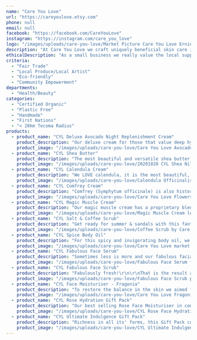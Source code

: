 ```yaml
---
name: "Care You Love"
url: "https://careyoulove.etsy.com"
phone: null
email: null
facebook: "https://facebook.com/CareYouLove"
instagram: "https://instagram.com/care_you_love"
logo: "/images/uploads/care-you-love/Market Picture Care You Love Ernie Christine.jpg"
description: "At Care You Love we craft uniquely beneficial skin care in small batches to naturally nourish every body. \r\n\r\nMany herbs that are grown in our food forest are infused in the products for their therapeutic benefits.\r\n\r\nLocal in Belgrave, using fair trade ingredients direct from the growers, supporting our lush and green community through Landcare."
ethicalDescription: "As a small business we really value the local support and in turn we support many other small businesses and local causes like the Platypus Group and Landcare.\r\n\r\nOur focus is to buy ingredients direct from growers and distillers so that they get a fair price (fair trade) that will flow into their local community. Our certified organic Shea Butter for example comes direct from Uganda to Melbourne and the family here that imports this supports the education of young Ugandans in turn. \r\n\r\nCare You Love is accredited with Choose Cruelty Free which assures that non of our products nor any ingredient we use has ever been tested on animals."
criteria:
  - "Fair Trade"
  - "Local Produce/Local Artist"
  - "Eco-friendly"
  - "Community Empowerment"
departments:
  - "Health/Beauty"
categories:
  - "Certified Organic"
  - "Plastic Free"
  - "Handmade"
  - "First Nations"
  - "< 20km Tecoma Radius"
products:
  - product_name: "CYL Deluxe Avocado Night Replenishment Cream"
    product_description: "Our deluxe cream for those that value deep hydration. Our richest cream in the range that will totally replenish the skin overnight.\r\n\r\nThe Avocado oil is rich in vitamin A & D to which we have added additional Natural Tocopherol (Vit E) as well as extra beta-carotene from Carrot CO2 extract. So it is packed with anti-oxidants.\r\n\r\nThe rich combination of Shea, Babassu and Cocoa Butters nourish the skin deeply and with the help of the phytosterols the replenishment of collagen can be encouraged. The high lauric acid content of Babassu Butter has antibacterial benefits to the skin.\r\n\r\nA blend of essential oils not only provides care to the skin but also creates a soft and exquisite perfume."
    product_image: "/images/uploads/care-you-love/Care You Love Avocado Replenishment Cream.jpg"
  - product_name: "CYL Shea Butter"
    product_description: "The most beautiful and versatile shea butter from Uganda! In contrast to the harder white shea from West Africa, this softer light yellow shea butter from East Africa is easy to spread in your palms, has a sweeter aroma and has a significantly higher olein content which makes it luxuriously softer with a creamier texture.\r\n\r\nWe buy it directly from our Ugandan friends that live in Melbourne and have put us in contact with this source. They in turn support the R.A.I.S.E Institute which provides the Ugandan youth with the practical skills, the personal growth, the financial means and the motivation to make them either more employable or successful entrepreneurs."
    product_image: "/images/uploads/care-you-love/20201020 CYL Shea Nilotica PROD5.jpg"
  - product_name: "CYL Calendula Cream"
    product_description: "We LOVE calendula, it is the most beautiful, radiant, happy and helpful plant and we love growing it in our herb garden.\r\n\r\nCalendula (Calendula officinalis) is an astringent and decongestant which means that it will help to tighten and unblock skin. Calendula is also well known for its' soothing properties.\r\n\r\nOur cream gets the best from our homegrown calendula petals by steeping them first in water and straining this for the water phase whilst we use certified organic calendula in certified organic sunflower oil for the oil phase. This combination gives the most potent result."
    product_image: "/images/uploads/care-you-love/Calendula Officinalis Jar Seal Care You Love.JPG"
  - product_name: "CYL Comfrey Cream"
    product_description: "Comfrey (Symphytum officinale) is also historically known as Bone-knit and Bruise-wort. It is the high allantoin content that makes it so effective.\r\n\r\nOur cream gets the best from our homegrown comfrey leaves by steeping them first in water and straining this for the water phase whilst we use certified organic comfrey root in certified organic sunflower oil for the oil phase. This combination gives a very potent result.\r\n\r\nYou'll notice at first a pleasant cooling effect when you rub in this cream. It absorbs well and doesn't leave any residue.\r\n\r\nRecommended for sprains, bruises and inflammation."
    product_image: "/images/uploads/care-you-love/Care You Love Flowers Comfrey Cream.jpg"
  - product_name: "CYL Magic Muscle Cream"
    product_description: "Our magic muscle cream has a proprietary blend of essential oils that make it very effective in providing relief from muscle soreness as well as arthritic and rheumatic pain.\r\n\r\nThe main contributor is Kunzea ambigua essential oil from Tasmania which has been listed with the TGA for the relief of these symptoms.\r\n\r\nCertified organic Arnica and Comfrey infused in sunflower oil make up the main constituents in the oil phase to help healing any bruises and provide relief from inflammation.\r\n\r\nIf you find that you have cramps whilst exercising, apply some magic muscle cream about half an hour beforehand which may assist you to exercise a bit longer without getting hurt."
    product_image: "/images/uploads/care-you-love/Magic Muscle Cream lemon balm miron jar CYL.JPG"
  - product_name: "CYL Salt & Coffee Scrub"
    product_description: "Get ready for summer & sandals with this fantastic scrub.\r\n\r\nAs exfoliators we have included Australian Pacific sea salt, ground arabica coffee, walnut shell, cinnamon and white kaolin clay. This is topped with an apricot oil base enriched with 100% pure essential oils of grapefruit, sweet orange and peppermint.\r\n\r\nGently scrub the skin, whilst exfoliating the oil will penetrate and further help to moisturise. Then rinse with warm water. Towel dry the skin and be amazed at the extra soft result.\r\n\r\nFantastic to smooth out your heels or thighs in time for summer & sandals."
    product_image: "/images/uploads/care-you-love/Coffee Scrub by Care You Love-001.JPG"
  - product_name: "CYL Spice Body Oil"
    product_description: "For this spicy and invigorating body oil, we have created a light blend of apricot, jojoba, sweet almond and sesame oil as a base in which we infuse real cinnamon, star anise, vanilla bean, cloves and bay leaf for around 8 weeks.\r\n\r\nWe then drain the spices and blend the base oil with a light emulsion of meadowfoam oil, olive squalane and castor oil so that it provides the soft nourishing qualities.\r\n\r\nThe final touch is the blend of essential oils including ylang ylang, coriander, patchouli, sweet orange and cinnamon."
    product_image: "/images/uploads/care-you-love/Care You Love market display spice body oil.jpg"
  - product_name: "CYL Fabulous Face Serum"
    product_description: "Sometimes less is more and our fabulous facial serum confirms that quality of oils and actives is more important than quantity of ingredients;\r\n\r\nCamellia seed oil - lightweight facial oil is a great skin conditioning agent.  Like green tea it is a superb antioxidant.\r\n\r\nOlive squalane - soft and silky and instantly absorbed, this is completely compatible with the natural squalene that the skin produces. \r\n\r\nSesame oil - also high in antioxidants (sesamol) as well as antibacterial properties. \r\n\r\nVit. E - strong antioxidant properties.\r\n\r\nSea-buckthorn berry extract - dark orange in colour, it provides powerful nutrition through essential fatty acids, Vit. A, carotene, polyphenols and flavonoids."
    product_image: "/images/uploads/care-you-love/Fabulous Face Serum from Care You Love.JPG"
  - product_name: "CYL Fabulous Face Scrub"
    product_description: "Fabulously fresh!\r\n\r\nThat is the result after scrubbing your face with our fabulous face scrub made with a combination of gentle exfoliators like ground oats, almond meal and arborio rice.\r\n\r\nHere are some benefits from using oatmeal on your skin:\r\n+ balance normal skin pH\r\n+ moisturises skin with water-binding polysaccharides, hydrocolloids, and fats\r\n+ soothes itchy, dry skin with antioxidant and anti-inflammatory properties\r\n\r\nFreshness is guaranteed by grinding organic orange peel through the grinder with the oats as well as adding grapefruit, juniper and mandarin essential oil."
    product_image: "/images/uploads/care-you-love/Fabulous Face Scrub product image 2.png"
  - product_name: "CYL Face Moisturiser - Fragonia"
    product_description: "To restore the balance in the skin we aimed for a soothing light cream that is easily absorbed with a selection of essential oils and extracts that assist.\r\n\r\nSoothing calendula infused as a tea makes up the water phase. Calendula is also macerated in apricot kernel oil for the oil phase.\r\n\r\nA light oil like meadowfoam makes it easily absorbed whilst jojoba is chosen as it is the oil closest in composition to human sebum.\r\n\r\nFragonia essential oil is sourced direct from the grower / distiller in Western Australia and this is a special oil that has exactly the desired balancing effect on skin.\r\n\r\nOverall this cream is quickly absorbed and provides hydration and natural nourishment."
    product_image: "/images/uploads/care-you-love/Care You Love Fragonia Face Moisturiser.JPG"
  - product_name: "CYL Rose Hydration Gift Pack"
    product_description: "Our best selling Rose Face Moisturiser in combination with the matching Rose Hydrosol and the gentle Face Cleanser makes for a freat facial hydration gift pack. After gently cleansing the skin, tone for moisture with the hydrosol and lock it in by applying the rose face cream. Divine."
    product_image: "/images/uploads/care-you-love/CYL Rose Face Hydration Gift Pack.JPG"
  - product_name: "CYL Ultimate Indulgence Gift Pack"
    product_description: "Richness in all its' forms, this Gift Pack contains a beautiful Sea Buckthorn rich Serum, the soft all-natural Face Scrub with oats and rice powder as well as our balancing calendula infused Face moisturiser with Fragonia. That brings a glow to any face but we top it off with a great Body Lotion for the Ultimate Indulgence."
    product_image: "/images/uploads/care-you-love/CYL Ultimate Indulgence Gift Pack.JPG"
---
```

